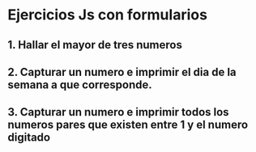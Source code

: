 # Ejercicios Js con formularios

## 1. Hallar el mayor de tres numeros

## 2. Capturar un numero e imprimir el dia de la semana a que corresponde.

## 3. Capturar un numero e imprimir todos los numeros pares que existen entre 1 y el numero digitado